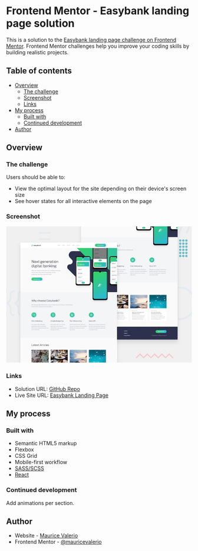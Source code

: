 # Frontend Mentor - Easybank landing page solution

This is a solution to the [Easybank landing page challenge on Frontend Mentor](https://www.frontendmentor.io/challenges/easybank-landing-page-WaUhkoDN). Frontend Mentor challenges help you improve your coding skills by building realistic projects. 

## Table of contents

- [Overview](#overview)
  - [The challenge](#the-challenge)
  - [Screenshot](#screenshot)
  - [Links](#links)
- [My process](#my-process)
  - [Built with](#built-with)
  - [Continued development](#continued-development)
- [Author](#author)

## Overview

### The challenge

Users should be able to:

- View the optimal layout for the site depending on their device's screen size
- See hover states for all interactive elements on the page

### Screenshot

![Design preview for the Easybank landing page coding challenge](./design/desktop-preview.jpg)

### Links

- Solution URL: [GitHub Repo](https://github.com/mauricevalerio/frontendmentor-landing-pages/tree/main/easybank-landing-page)
- Live Site URL: [Easybank Landing Page](https://izibank.netlify.app/)

## My process

### Built with

- Semantic HTML5 markup
- Flexbox
- CSS Grid
- Mobile-first workflow
- [SASS/SCSS](https://sass-lang.com/)
- [React](https://reactjs.org/)

### Continued development

Add animations per section.

## Author

- Website - [Maurice Valerio](https://www.mauricevalerio.dev/)
- Frontend Mentor - [@mauricevalerio](https://www.frontendmentor.io/profile/mauricevalerio)